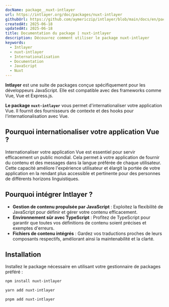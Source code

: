 ```yaml
---
docName: package__nuxt-intlayer
url: https://intlayer.org/doc/packages/nuxt-intlayer
githubUrl: https://github.com/aymericzip/intlayer/blob/main/docs/en/packages/nuxt-intlayer/index.md
createdAt: 2025-06-18
updatedAt: 2025-06-18
title: Documentation du package | nuxt-intlayer
description: Découvrez comment utiliser le package nuxt-intlayer
keywords:
  - Intlayer
  - nuxt-intlayer
  - Internationalisation
  - Documentation
  - JavaScript
  - Nuxt
---
```


**Intlayer** est une suite de packages conçue spécifiquement pour les développeurs JavaScript. Elle est compatible avec des frameworks comme Vue, Vue et Express.js.

**Le package `nuxt-intlayer`** vous permet d'internationaliser votre application Vue. Il fournit des fournisseurs de contexte et des hooks pour l'internationalisation avec Vue.

## Pourquoi internationaliser votre application Vue ?

Internationaliser votre application Vue est essentiel pour servir efficacement un public mondial. Cela permet à votre application de fournir du contenu et des messages dans la langue préférée de chaque utilisateur. Cette capacité améliore l'expérience utilisateur et élargit la portée de votre application en la rendant plus accessible et pertinente pour des personnes de différents horizons linguistiques.

## Pourquoi intégrer Intlayer ?

- **Gestion de contenu propulsée par JavaScript** : Exploitez la flexibilité de JavaScript pour définir et gérer votre contenu efficacement.
- **Environnement sûr avec TypeScript** : Profitez de TypeScript pour garantir que toutes vos définitions de contenu soient précises et exemptes d'erreurs.
- **Fichiers de contenu intégrés** : Gardez vos traductions proches de leurs composants respectifs, améliorant ainsi la maintenabilité et la clarté.

## Installation

Installez le package nécessaire en utilisant votre gestionnaire de packages préféré :

```bash packageManager="npm"
npm install nuxt-intlayer
```

```bash packageManager="yarn"
yarn add nuxt-intlayer
```

```bash packageManager="pnpm"
pnpm add nuxt-intlayer
```
